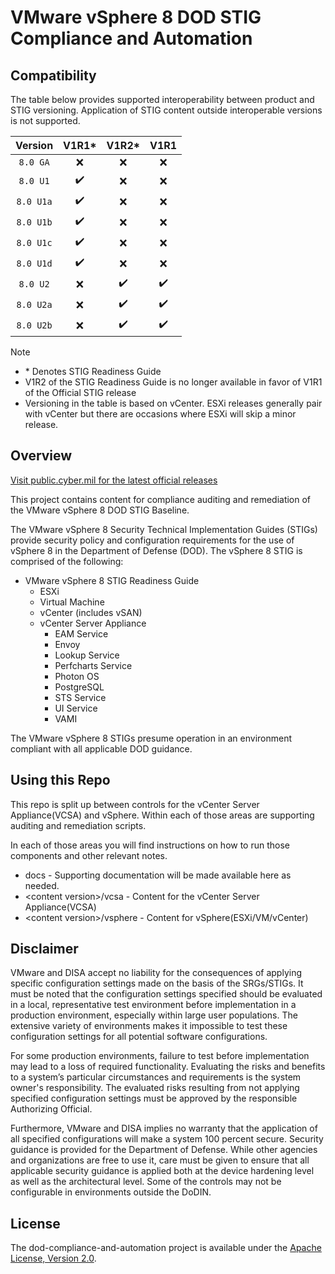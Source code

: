 # VMware vSphere 8 DOD STIG Compliance and Automation

## Compatibility
The table below provides supported interoperability between product and STIG versioning. Application of STIG content outside interoperable versions is not supported.

|      Version      |        V1R1*       |         V1R2*      |         V1R1       |
|:-----------------:|:------------------:|:------------------:|:------------------:|
|     `8.0 GA`      |        :x:         |         :x:        |         :x:        |
|     `8.0 U1`      | :heavy_check_mark: |         :x:        |         :x:        |
|     `8.0 U1a`     | :heavy_check_mark: |         :x:        |         :x:        |
|     `8.0 U1b`     | :heavy_check_mark: |         :x:        |         :x:        |
|     `8.0 U1c`     | :heavy_check_mark: |         :x:        |         :x:        |
|     `8.0 U1d`     | :heavy_check_mark: |         :x:        |         :x:        |
|     `8.0 U2`      |        :x:         | :heavy_check_mark: | :heavy_check_mark: |
|     `8.0 U2a`     |        :x:         | :heavy_check_mark: | :heavy_check_mark: |
|     `8.0 U2b`     |        :x:         | :heavy_check_mark: | :heavy_check_mark: |

> [!NOTE]
> - \* Denotes STIG Readiness Guide  
> - V1R2 of the STIG Readiness Guide is no longer available in favor of V1R1 of the Official STIG release  
> - Versioning in the table is based on vCenter. ESXi releases generally pair with vCenter but there are occasions where ESXi will skip a minor release. 

## Overview
[Visit public.cyber.mil for the latest official releases](https://public.cyber.mil/stigs/)

This project contains content for compliance auditing and remediation of the VMware vSphere 8 DOD STIG Baseline.

The VMware vSphere 8 Security Technical Implementation Guides (STIGs) provide security policy and configuration requirements for the use of vSphere 8 in the Department of Defense (DOD). The vSphere 8 STIG is comprised of the following:

- VMware vSphere 8 STIG Readiness Guide
  - ESXi
  - Virtual Machine
  - vCenter (includes vSAN)
  - vCenter Server Appliance
    - EAM Service
    - Envoy
    - Lookup Service
    - Perfcharts Service
    - Photon OS
    - PostgreSQL
    - STS Service
    - UI Service
    - VAMI

The VMware vSphere 8 STIGs presume operation in an environment compliant with all applicable DOD guidance.

## Using this Repo
This repo is split up between controls for the vCenter Server Appliance(VCSA) and vSphere.  Within each of those areas are supporting auditing and remediation scripts.  

In each of those areas you will find instructions on how to run those components and other relevant notes.  

- docs - Supporting documentation will be made available here as needed.
- \<content version\>/vcsa - Content for the vCenter Server Appliance(VCSA)
- \<content version\>/vsphere - Content for vSphere(ESXi/VM/vCenter)

## Disclaimer
VMware and DISA accept no liability for the consequences of applying specific configuration settings made on the basis of the SRGs/STIGs. It must be noted that the configuration settings specified should be evaluated in a local, representative test environment before implementation in a production environment, especially within large user populations. The extensive variety of environments makes it impossible to test these configuration settings for all potential software configurations.

For some production environments, failure to test before implementation may lead to a loss of required functionality. Evaluating the risks and benefits to a system’s particular circumstances and requirements is the system owner's responsibility. The evaluated risks resulting from not applying specified configuration settings must be approved by the responsible Authorizing Official.

Furthermore, VMware and DISA implies no warranty that the application of all specified configurations will make a system 100 percent secure. Security guidance is provided for the Department of Defense. While other agencies and organizations are free to use it, care must be given to ensure that all applicable security guidance is applied both at the device hardening level as well as the architectural level. Some of the controls may not be configurable in environments outside the DoDIN.

## License
The dod-compliance-and-automation project is available under the [Apache License, Version 2.0](LICENSE).
